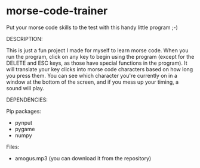 # morse-code-trainer
Put your morse code skills to the test with this handy little program ;-)

DESCRIPTION:

This is just a fun project I made for myself to learn morse code. When you run the program, click on any key to begin using the program (except for the DELETE and ESC keys, as those have special functions in the program). It will translate your key clicks into morse code characters based on how long you press them. You can see which character you're currently on in a window at the bottom of the screen, and if you mess up your timing, a sound will play.

DEPENDENCIES:

Pip packages:
  - pynput
  - pygame
  - numpy

Files:
  - amogus.mp3 (you can download it from the repository)
